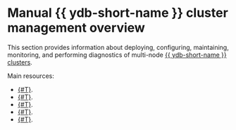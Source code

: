 # Manual {{ ydb-short-name }} cluster management overview

This section provides information about deploying, configuring, maintaining, monitoring, and performing diagnostics of multi-node [{{ ydb-short-name }} clusters](../../concepts/cluster/index.md).

Main resources:

* [{#T}](../../deploy/index.md).
* [{#T}](../../reference/embedded-ui/index.md).
* [{#T}](../../maintenance/manual/index.md).
* [{#T}](../../devops/manual/system-views.md).
* [{#T}](../../administration/monitoring.md).